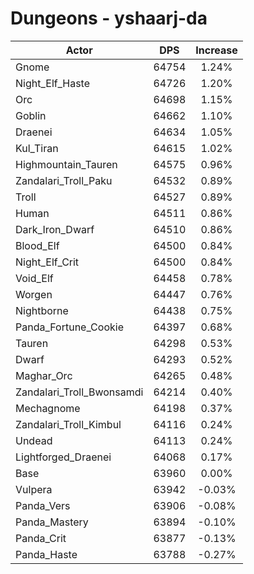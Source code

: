# Dungeons - yshaarj-da
| Actor | DPS | Increase |
|---|:---:|:---:|
|Gnome|64754|1.24%|
|Night_Elf_Haste|64726|1.20%|
|Orc|64698|1.15%|
|Goblin|64662|1.10%|
|Draenei|64634|1.05%|
|Kul_Tiran|64615|1.02%|
|Highmountain_Tauren|64575|0.96%|
|Zandalari_Troll_Paku|64532|0.89%|
|Troll|64527|0.89%|
|Human|64511|0.86%|
|Dark_Iron_Dwarf|64510|0.86%|
|Blood_Elf|64500|0.84%|
|Night_Elf_Crit|64500|0.84%|
|Void_Elf|64458|0.78%|
|Worgen|64447|0.76%|
|Nightborne|64438|0.75%|
|Panda_Fortune_Cookie|64397|0.68%|
|Tauren|64298|0.53%|
|Dwarf|64293|0.52%|
|Maghar_Orc|64265|0.48%|
|Zandalari_Troll_Bwonsamdi|64214|0.40%|
|Mechagnome|64198|0.37%|
|Zandalari_Troll_Kimbul|64116|0.24%|
|Undead|64113|0.24%|
|Lightforged_Draenei|64068|0.17%|
|Base|63960|0.00%|
|Vulpera|63942|-0.03%|
|Panda_Vers|63906|-0.08%|
|Panda_Mastery|63894|-0.10%|
|Panda_Crit|63877|-0.13%|
|Panda_Haste|63788|-0.27%|

